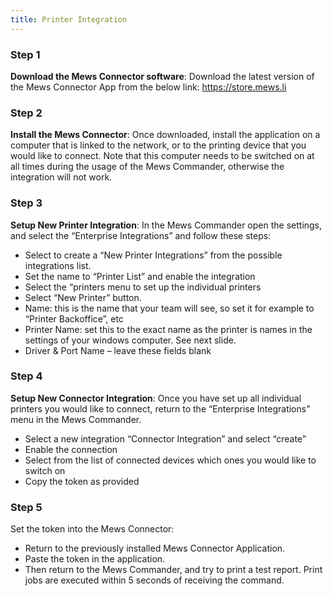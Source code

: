 ```yaml
---
title: Printer Integration
---
```


### Step 1 

**Download the Mews Connector software**: Download the latest version of the Mews Connector App from the below link: https://store.mews.li

### Step 2 

**Install the Mews Connector**: Once downloaded, install the application on a computer that is linked to the network, or to the printing device that you would like to connect. Note that this computer needs to be switched on at all times during the usage of the Mews Commander, otherwise the integration will not work.

### Step 3 

**Setup New Printer Integration**: In the Mews Commander open the settings, and select the “Enterprise Integrations” and follow these steps:

- Select to create a “New Printer Integrations” from the possible integrations list.
- Set the name to “Printer List” and enable the integration
- Select the “printers menu to set up the individual printers
- Select “New Printer” button.
- Name: this is the name that your team will see, so set it for example to “Printer Backoffice”, etc
- Printer Name: set this to the exact name as the printer is names in the settings of your windows computer. See next slide.
- Driver  & Port Name – leave these fields blank

### Step 4 

**Setup New Connector Integration**: Once you have set up all individual printers you would like to connect, return to the “Enterprise Integrations” menu in the Mews Commander.

- Select a new integration “Connector Integration” and select “create”
- Enable the connection
- Select from the list of connected devices which ones you would like to switch on
- Copy the token as provided

### Step 5

Set the token into the Mews Connector:

- Return to the previously installed Mews Connector Application.
- Paste the token in the application.
- Then return to the Mews Commander, and try to print a test report. Print jobs are executed within 5 seconds of receiving the command.

